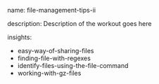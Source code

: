 name: file-management-tips-ii

description: Description of the workout goes here

insights:
  - easy-way-of-sharing-files
  - finding-file-with-regexes
  - identify-files-using-the-file-command
  - working-with-gz-files